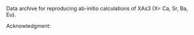 
Data archive for reproducing ab-initio calculations of XAs3 (X= Ca, Sr, Ba, Eu).

Acknowledgment:  
